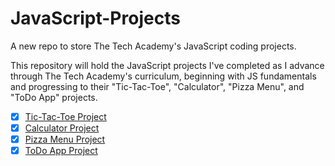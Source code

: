 # JavaScript-Projects
A new repo to store The Tech Academy's JavaScript coding projects.

This repository will hold the JavaScript projects I've completed as I advance through The Tech Academy's curriculum, beginning with JS fundamentals and progressing to their "Tic-Tac-Toe", "Calculator", "Pizza Menu", and "ToDo App" projects.

- [x] [Tic-Tac-Toe Project](TicTacToe)
- [x] [Calculator Project](Calculator)
- [x] [Pizza Menu Project](Pizza_Project)
- [x] [ToDo App Project](ToDo_App)
